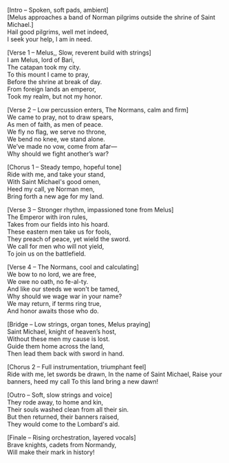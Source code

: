 [Intro – Spoken, soft pads, ambient]  
[Melus approaches a band of Norman pilgrims outside the shrine of Saint Michael.]  
Hail good pilgrims, well met indeed,  
I seek your help, I am in need.  

[Verse 1 – Melus,, Slow, reverent build with strings]  
I am Melus, lord of Bari,  
The catapan took my city.  
To this mount I came to pray,  
Before the shrine at break of day.  
From foreign lands an emperor,  
Took my realm, but not my honor.


[Verse 2 – Low percussion enters, The Normans,  calm and firm]  
We came to pray, not to draw spears,  
As men of faith, as men of peace.  
We fly no flag, we serve no throne,  
We bend no knee, we stand alone.  
We’ve made no vow, come from afar—  
Why should we fight another’s war?

[Chorus 1 – Steady tempo, hopeful tone]  
Ride with me, and take your stand,  
With Saint Michael's good omen,  
Heed my call, ye Norman men,  
Bring forth a new age for my land.

[Verse 3 – Stronger rhythm, impassioned tone from Melus]  
The Emperor with iron rules,  
Takes from our fields into his hoard.  
These eastern men take us for fools,  
They preach of peace, yet wield the sword.  
We call for men who will not yield,  
To join us on the battlefield.

[Verse 4 – The Normans, cool and calculating]  
We bow to no lord, we are free,  
We owe no oath, no fe-al-ty.  
And like our steeds we won't be tamed,  
Why should we wage war in your name?  
We may return, if terms ring true,  
And honor awaits  those who do.

[Bridge – Low strings, organ tones, Melus praying]  
Saint Michael, knight of heaven’s host,  
Without these men my cause is lost.  
Guide them home across the land,  
Then lead them back with sword in hand.

[Chorus 2 – Full instrumentation, triumphant feel]  
Ride with me, let swords be drawn,
In the name of Saint Michael,
Raise your banners, heed my call
To this land bring a new dawn!

[Outro – Soft, slow strings and voice]  
They rode away, to home and kin,  
Their souls washed clean from all their sin.  
But then returned, their banners raised,  
They would come to the Lombard's aid.

[Finale – Rising orchestration, layered vocals]  
Brave knights, cadets from Normandy,  
Will make their mark in history!
